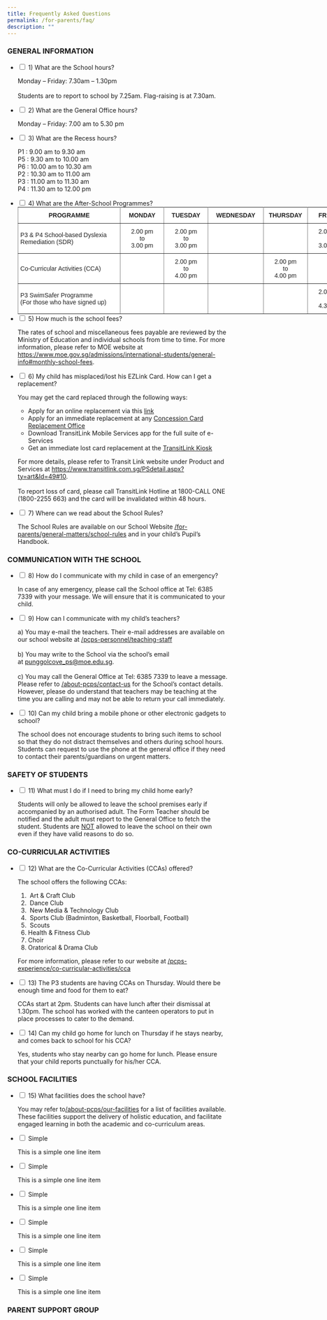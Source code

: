 ```yaml
---
title: Frequently Asked Questions
permalink: /for-parents/faq/
description: ""
---
```

### GENERAL INFORMATION

<ul class="jekyllcodex_accordion">
  <li>
    <input type="checkbox" id="accordion1">
    <label for="accordion1">1)        What are the School hours?</label>
    <div>
      <p>Monday – Friday: 7.30am – 1.30pm<br><br>Students are to report to school by 7.25am.  Flag-raising is at 7.30am.</p>
    </div>
	</li>
	<li>
    <input type="checkbox" id="accordion2">
    <label for="accordion2">2) What are the General Office hours?</label>
    <div>
      <p> Monday – Friday: 7.00 am to 5.30 pm
</p>
    </div>
	</li>
	<li>
    <input type="checkbox" id="accordion3">
    <label for="accordion3">3) What are the Recess hours?
</label>
    <div>
      <p>P1 : 9.00 am to 9.30 am<br>P5 : 9.30 am to 10.00 am<br> P6 : 10.00 am to 10.30 am<br>P2 : 10.30 am to 11.00 am<br> P3 : 11.00 am to 11.30 am<br>P4 : 11.30 am to 12.00 pm</p>
    </div>
	</li>
	<li>
    <input type="checkbox" id="accordion4">
    <label for="accordion4">4) What are the After-School Programmes?
</label>
    <div>
      <style type="text/css">
.tg  {border-collapse:collapse;border-spacing:0;margin:0px auto;}
.tg td{border-color:black;border-style:solid;border-width:1px;font-family:Arial, sans-serif;font-size:14px;
  overflow:hidden;padding:10px 5px;word-break:normal;}
.tg th{border-color:black;border-style:solid;border-width:1px;font-family:Arial, sans-serif;font-size:14px;
  font-weight:normal;overflow:hidden;padding:10px 5px;word-break:normal;}
.tg .tg-tlr8{background-color:#FFF;border-color:inherit;color:#222;font-style:italic;text-align:center;vertical-align:middle}
.tg .tg-3bno{background-color:#FFF;border-color:inherit;color:#222;font-weight:bold;text-align:center;vertical-align:middle}
.tg .tg-k81l{background-color:#FFF;border-color:inherit;color:#222;text-align:left;vertical-align:middle}
.tg .tg-gktn{background-color:#FFF;border-color:inherit;color:#222;text-align:center;vertical-align:middle}
</style>
<table class="tg" style="undefined;table-layout: fixed; width: 765px">
<colgroup>
<col style="width: 235px">
<col style="width: 100px">
<col style="width: 101px">
<col style="width: 127px">
<col style="width: 101px">
<col style="width: 101px">
</colgroup>
<tbody>
  <tr>
    <td class="tg-3bno">PROGRAMME</td>
    <td class="tg-3bno">MONDAY</td>
    <td class="tg-3bno">TUESDAY</td>
    <td class="tg-3bno">WEDNESDAY</td>
    <td class="tg-3bno">THURSDAY</td>
    <td class="tg-3bno">FRIDAY</td>
  </tr>
  <tr>
    <td class="tg-k81l">P3 <span style="background-color:transparent">&amp; P4 School-based Dyslexia Remediation (SDR)</span></td>
    <td class="tg-gktn">2.00 pm<br>to<br>3.00 pm</td>
    <td class="tg-gktn">2.00 pm<br>to<br>3.00 pm</td>
    <td class="tg-gktn"></td>
    <td class="tg-gktn"></td>
    <td class="tg-gktn">2.00 pm<br>to<br>3.00 pm</td>
  </tr>
  <tr>
    <td class="tg-k81l"><span style="background-color:transparent">Co-Curricular Activities (CCA)</span></td>
    <td class="tg-gktn"></td>
    <td class="tg-gktn">2.00 pm<br>to<br>4.00 pm<br></td>
    <td class="tg-gktn"></td>
    <td class="tg-gktn">2.00 pm<br>to<br>4.00 pm</td>
    <td class="tg-tlr8"></td>
  </tr>
  <tr>
    <td class="tg-k81l">P3 SwimSafer Programme<br>(For those who have signed up)</td>
    <td class="tg-gktn"></td>
    <td class="tg-gktn"></td>
    <td class="tg-gktn"></td>
    <td class="tg-gktn"></td>
    <td class="tg-gktn">2.00 pm<br>to<br>4.30 pm</td>
  </tr>
</tbody>
</table>
    </div>
	</li>
	<li>
    <input type="checkbox" id="accordion5">
    <label for="accordion5">5)        How much is the school fees?
</label>
    <div>
      <p>The rates of school and miscellaneous fees payable are reviewed by the Ministry of Education and individual schools from time to time. For more information, please refer to MOE website at <a href="https://www.moe.gov.sg/admissions/international-students/general-info#monthly-school-fees">https://www.moe.gov.sg/admissions/international-students/general-info#monthly-school-fees</a>.</p>
    </div>
	</li>
	<li>
    <input type="checkbox" id="accordion6">
    <label for="accordion6">6) My child has misplaced/lost his EZLink Card. How can I get a replacement?</label>
    <div>
      <p>You may get the card replaced through the following ways:</p>
<ul>
<li>Apply for an online replacement via this&nbsp;<a href="https://www.transitlink.com.sg/eservice/econcession/app_form1.php?app_type=2" target="_blank" rel="noopener">link</a></li>
<li>Apply for an immediate replacement at any&nbsp;<a href="https://www.transitlink.com.sg/PSdetail.aspx?ty=art&amp;Id=111" target="_blank" rel="noopener">Concession Card Replacement Office</a></li>
<li>Download TransitLink Mobile Services app for the full suite of e-Services</li>
<li>Get an immediate&nbsp;lost card replacement at the&nbsp;<a href="https://www.transitlink.com.sg/PSdetail.aspx?ty=cat&amp;Id=25" target="_blank" rel="noopener">TransitLink Kiosk</a></li>
</ul>
<p>For more details, please refer to Transit Link website under Product and Services at <a href="https://www.transitlink.com.sg/PSdetail.aspx?ty=art&amp;Id=49#10" target="_blank" rel="noopener">https://www.transitlink.com.sg/PSdetail.aspx?ty=art&amp;Id=49#10</a>. <br /><br />To report loss of card, please call TransitLink Hotline at 1800-CALL ONE (1800-2255 663) and the card will be invalidated within 48 hours.</p>
    </div>
	</li>
	<li>
    <input type="checkbox" id="accordion7">
    <label for="accordion7">7) Where can we read about the School Rules?</label>
    <div>
      <p>The School Rules are available on our School Website <a href="/for-parents/General-Matters/school-rules">/for-parents/general-matters/school-rules</a>&nbsp;and in your child&rsquo;s Pupil&rsquo;s Handbook.</p>
    </div>
	</li>
</ul>

### COMMUNICATION WITH THE SCHOOL

<ul class="jekyllcodex_accordion">
  <li>
    <input type="checkbox" id="accordion8">
    <label for="accordion8">8) How do I communicate with my child in case of an emergency?</label>
    <div>
      <p>In case of any emergency, please call the School office at Tel: 6385 7339 with your message. We will ensure that it is communicated to your child.</p>
    </div>
	</li>
	<li>
    <input type="checkbox" id="accordion9">
    <label for="accordion9">9) How can I communicate with my child’s teachers?</label>
    <div>
      <p>a) You may e-mail the teachers. Their e-mail addresses are available on our school website at <a href="/pcps-personnel/teaching-staff">/pcps-personnel/teaching-staff</a><br /><br />b) You may write to the School via the school&rsquo;s email at&nbsp;<a href="mailto:punggolcove_ps@moe.edu.sg">punggolcove_ps@moe.edu.sg</a>.<br /><br />c) You may call the General Office at Tel:&nbsp;6385 7339&nbsp;to leave a message. Please refer to <a href="/about-pcps/contact-us">/about-pcps/contact-us</a>&nbsp;for the School&rsquo;s contact details. However, please do understand that teachers may be teaching at the time you are calling and may not be able to return your call immediately.</p>
    </div>
	</li>
	<li>
    <input type="checkbox" id="accordion10">
    <label for="accordion10">10)    Can my child bring a mobile phone or other electronic gadgets to school?
</label>
    <div>
      <p>The school does not encourage students to bring such items to school so that they do not distract themselves and others during school hours. Students can request to use the phone at the general office if they need to contact their parents/guardians on urgent matters.</p>
    </div>
	</li>
</ul>

### SAFETY OF STUDENTS

<ul class="jekyllcodex_accordion">
  <li>
    <input type="checkbox" id="accordion11">
    <label for="accordion11">11) What must I do if I need to bring my child home early?</label>
    <div>
      <p>Students will only be allowed to leave the school premises early if accompanied by an authorised adult. The Form Teacher should be notified and the adult must report to the General Office to fetch the student. Students are <u>NOT</u> allowed to leave the school on their own even if they have valid reasons to do so.</p>
    </div>
	</li>  
</ul>



### CO-CURRICULAR ACTIVITIES


<ul class="jekyllcodex_accordion">
  <li>
    <input type="checkbox" id="accordion12">
    <label for="accordion12">12) What are the Co-Curricular Activities (CCAs) offered?</label>
    <div>
      <p>The school offers the following CCAs:</p>
<ol>
<li>&nbsp;Art &amp; Craft Club</li>
<li>&nbsp;Dance Club</li>
<li>&nbsp;New Media &amp; Technology Club</li>
<li>&nbsp;Sports Club (Badminton, Basketball, Floorball, Football)</li>
<li>&nbsp;Scouts</li>
<li>Health &amp; Fitness Club</li>
<li>Choir</li>
<li>Oratorical &amp; Drama Club</li>
</ol>
<p>For more information, please refer to our website at&nbsp;<a href="/pcps-experience/Co-Curricular-Activities/cca/">/pcps-experience/co-curricular-activities/cca</a></p>
    </div>
	</li>  
	<li>
    <input type="checkbox" id="accordion13">
    <label for="accordion13">13) The P3 students are having CCAs on Thursday. Would there be enough time and food for them to eat?</label>
    <div>
      <p>CCAs start at 2pm.  Students can have lunch after their dismissal at 1.30pm.  The school has                   worked with the canteen operators to put in place processes to cater to the demand.</p>
    </div>
	</li>  
	<li>
    <input type="checkbox" id="accordion14">
    <label for="accordion14">14) Can my child go home for lunch on Thursday if he stays nearby, and comes back to school for his CCA?</label>
    <div>
      <p> Yes, students who stay nearby can go home for lunch. Please ensure that your child reports                    punctually for his/her CCA.</p>
    </div>
	</li>  
</ul>


### SCHOOL FACILITIES


<ul class="jekyllcodex_accordion">
  <li>
    <input type="checkbox" id="accordion15">
    <label for="accordion15">15) What facilities does the school have?</label>
    <div>
      <p>You may refer to<a href="/about-pcps/our-facilities">/about-pcps/our-facilities</a> for a list of facilities available. These facilities support the delivery of holistic education, and facilitate engaged learning in both the academic and co-curriculum areas.</p>
    </div>
	</li>
	<li>
    <input type="checkbox" id="accordion16">
    <label for="accordion16">Simple</label>
    <div>
      <p>This is a simple one line item</p>
    </div>
	</li>
	<li>
    <input type="checkbox" id="accordion17">
    <label for="accordion17">Simple</label>
    <div>
      <p>This is a simple one line item</p>
    </div>
	</li>
	<li>
    <input type="checkbox" id="accordion18">
    <label for="accordion18">Simple</label>
    <div>
      <p>This is a simple one line item</p>
    </div>
	</li>
	<li>
    <input type="checkbox" id="accordion19">
    <label for="accordion19">Simple</label>
    <div>
      <p>This is a simple one line item</p>
    </div>
	</li>
	<li>
    <input type="checkbox" id="accordion20">
    <label for="accordion20">Simple</label>
    <div>
      <p>This is a simple one line item</p>
    </div>
	</li>
	<li>
    <input type="checkbox" id="accordion21">
    <label for="accordion21">Simple</label>
    <div>
      <p>This is a simple one line item</p>
    </div>
	</li>
</ul>




### PARENT SUPPORT GROUP